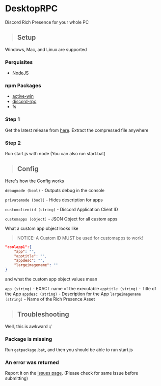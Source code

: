 # DesktopRPC
Discord Rich Presence for your whole PC

> ## Setup
Windows, Mac, and Linux are supported

### Perquisites
+ [NodeJS](https://nodejs.org/en/)

### npm Packages
+ [active-win](https://www.npmjs.com/package/active-win)
+ [discord-rpc](https://www.npmjs.com/package/discord-rpc)
+ fs

### Step 1
Get the latest release from [here](https://github.com/200Tigersbloxed/DesktopRPC/releases/latest).
Extract the compressed file anywhere

### Step 2
Run start.js with node
(You can also run start.bat)

> ## Config
Here's how the Config works

`debugmode (bool)` - Outputs debug in the console

`privatemode (bool)` - Hides description for apps

`customclientid (string)` - Discord Application Client ID

`customapps (object)` - JSON Object for all custom apps

What a custom app object looks like

> NOTICE: A Custom ID MUST be used for customapps to work!

```json
"coolapp1":{
    "app": "",
    "apptitle": "",
    "appdesc": "",
    "largeimagename": ""
}
```

and what the custom app object values mean

`app (string)` - EXACT name of the executable
`apptitle (string)` - Title of the App
`appdesc (string)` - Description for the App
`largeimagename (string)` - Name of the Rich Presence Asset

> ## Troubleshooting
Well, this is awkward :/

### Package is missing
Run `getpackage.bat`, and then you should be able to run start.js

### An error was returned
Report it on the [issues page](https://github.com/200Tigersbloxed/DesktopRPC/issues).
(Please check for same issue before submitting)

